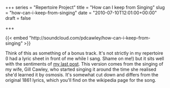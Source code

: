 +++
series = "Repertoire Project"
title = "How can I keep from Singing"
slug = "how-can-i-keep-from-singing"
date = "2010-07-10T12:01:00+00:00"
draft = false

+++

<p>
{{< embed "http://soundcloud.com/pdcawley/how-can-i-keep-from-singing" >}}
<!--more-->

</p>
<p>
Think of this as something of a bonus track. It's not strictly in my repertoire (I had a lyric sheet in front of me while I sang. Shame on me!) but it sits well with the sentiments of <a href="http://www.bofh.org.uk/2010/07/10/rules-of-engagement">my last post</a>.
This version comes from the singing of my wife, Gill Cawley, who started singing it around the time she realised she'd learned it by osmosis. It's somewhat cut down and differs from the original 1861 lyrics, which you'll find on the wikipedia page for the song.

</p>

